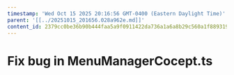 ```yaml
---
timestamp: 'Wed Oct 15 2025 20:16:56 GMT-0400 (Eastern Daylight Time)'
parent: '[[../20251015_201656.028a962e.md]]'
content_id: 2379cc0be36b90b444faa5a9f0911422da736a1a6a8b29c560a1f889319b0f21
---
```


# Fix bug in MenuManagerCocept.ts
